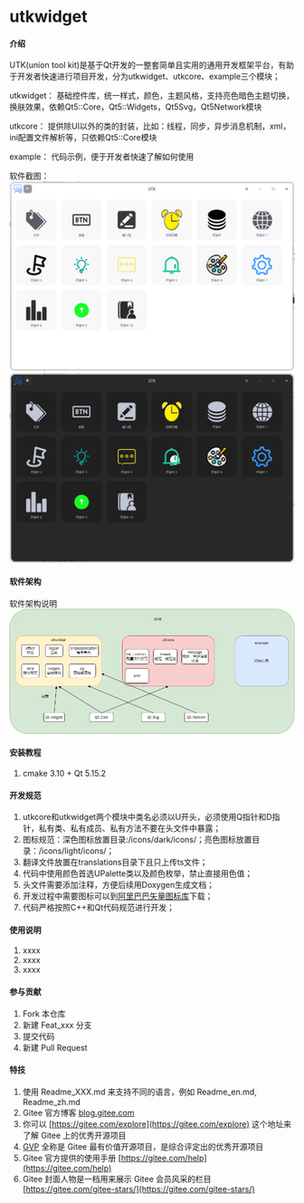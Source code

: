 # utkwidget

#### 介绍
UTK(union tool kit)是基于Qt开发的一整套简单且实用的通用开发框架平台，有助于开发者快速进行项目开发，分为utkwidget、utkcore、example三个模块；

utkwidget：
基础控件库，统一样式，颜色，主题风格，支持亮色暗色主题切换，换肤效果，依赖Qt5::Core，Qt5::Widgets，Qt5Svg，Qt5Network模块

utkcore：
提供除UI以外的类的封装，比如：线程，同步，异步消息机制，xml，ini配置文件解析等，只依赖Qt5::Core模块

example：
代码示例，便于开发者快速了解如何使用

软件截图：
![输入图片说明](doc/example_light.png)
![输入图片说明](doc/example_dark.png)

#### 软件架构
软件架构说明
![输入图片说明](utk-framework.png)

#### 安装教程

1.  cmake 3.10 + Qt 5.15.2

#### 开发规范

1.  utkcore和utkwidget两个模块中类名必须以U开头，必须使用Q指针和D指针，私有类、私有成员、私有方法不要在头文件中暴露；
2.  图标规范：深色图标放置目录:/icons/dark/icons/；亮色图标放置目录：/icons/light/icons/；
3.  翻译文件放置在translations目录下且只上传ts文件；
4.  代码中使用颜色首选UPalette类以及颜色枚举，禁止直接用色值；
5.  头文件需要添加注释，方便后续用Doxygen生成文档；
6.  开发过程中需要图标可以到[阿里巴巴矢量图标库](https://www.iconfont.cn/?spm=a313x.search_index.i3.2.19263a81P9idc9)下载；
7.  代码严格按照C++和Qt代码规范进行开发；

#### 使用说明

1.  xxxx
2.  xxxx
3.  xxxx

#### 参与贡献

1.  Fork 本仓库
2.  新建 Feat_xxx 分支
3.  提交代码
4.  新建 Pull Request


#### 特技

1.  使用 Readme\_XXX.md 来支持不同的语言，例如 Readme\_en.md, Readme\_zh.md
2.  Gitee 官方博客 [blog.gitee.com](https://blog.gitee.com)
3.  你可以 [https://gitee.com/explore](https://gitee.com/explore) 这个地址来了解 Gitee 上的优秀开源项目
4.  [GVP](https://gitee.com/gvp) 全称是 Gitee 最有价值开源项目，是综合评定出的优秀开源项目
5.  Gitee 官方提供的使用手册 [https://gitee.com/help](https://gitee.com/help)
6.  Gitee 封面人物是一档用来展示 Gitee 会员风采的栏目 [https://gitee.com/gitee-stars/](https://gitee.com/gitee-stars/)

